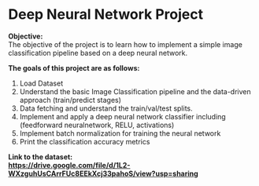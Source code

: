 # Deep Neural Network Project
<b> Objective: </b>  <br>
The objective of the project is to learn how to implement a simple image classification pipeline based on a deep neural network.  <br>

<b> The goals of this project are as follows:</b><br>
1. Load Dataset <br>
2. Understand the basic Image Classification pipeline and the data-driven approach (train/predict stages)  <br>
3. Data fetching and understand the train/val/test splits.  <br>
4. Implement and apply a deep neural network classifier including (feedforward neuralnetwork, RELU, activations)  <br>
5. Implement batch normalization for training the neural network  <br>
6. Print the classification accuracy metrics  <br>

<b> Link to the dataset:  <br>
https://drive.google.com/file/d/1L2-WXzguhUsCArrFUc8EEkXcj33pahoS/view?usp=sharing

